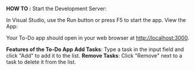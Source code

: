**HOW TO :**
Start the Development Server:

In Visual Studio, use the Run button or press F5 to start the app.
View the App:

Your To-Do app should open in your web browser at [http://localhost:3000](http://localhost:62680/).

**Features of the To-Do App**
**Add Tasks**: Type a task in the input field and click "Add" to add it to the list.
**Remove Tasks**: Click "Remove" next to a task to delete it from the list.


